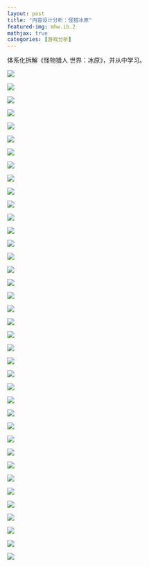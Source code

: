 ```yaml
---
layout: post
title: "内容设计分析：怪猎冰原"
featured-img: mhw.ib.2
mathjax: true
categories: [游戏分析]
---
```


体系化拆解《怪物猎人 世界：冰原》，并从中学习。

<!--more-->

![](/assets/img/gameplay/mhwi/01.jpg)

![](/assets/img/gameplay/mhwi/02.jpg)

![](/assets/img/gameplay/mhwi/03.jpg)

![](/assets/img/gameplay/mhwi/04.jpg)

![](/assets/img/gameplay/mhwi/05.jpg)

![](/assets/img/gameplay/mhwi/06.jpg)

![](/assets/img/gameplay/mhwi/07.jpg)

![](/assets/img/gameplay/mhwi/08.jpg)

![](/assets/img/gameplay/mhwi/09.jpg)

![](/assets/img/gameplay/mhwi/10.jpg)

![](/assets/img/gameplay/mhwi/11.jpg)

![](/assets/img/gameplay/mhwi/12.jpg)

![](/assets/img/gameplay/mhwi/13.jpg)

![](/assets/img/gameplay/mhwi/14.jpg)

![](/assets/img/gameplay/mhwi/15.jpg)

![](/assets/img/gameplay/mhwi/16.jpg)

![](/assets/img/gameplay/mhwi/17.jpg)

![](/assets/img/gameplay/mhwi/18.jpg)

![](/assets/img/gameplay/mhwi/19.jpg)

![](/assets/img/gameplay/mhwi/20.jpg)

![](/assets/img/gameplay/mhwi/21.jpg)

![](/assets/img/gameplay/mhwi/22.jpg)

![](/assets/img/gameplay/mhwi/23.jpg)

![](/assets/img/gameplay/mhwi/24.jpg)

![](/assets/img/gameplay/mhwi/25.jpg)

![](/assets/img/gameplay/mhwi/26.jpg)

![](/assets/img/gameplay/mhwi/27.jpg)

![](/assets/img/gameplay/mhwi/28.jpg)

![](/assets/img/gameplay/mhwi/29.jpg)

![](/assets/img/gameplay/mhwi/30.jpg)

![](/assets/img/gameplay/mhwi/31.jpg)

![](/assets/img/gameplay/mhwi/32.jpg)

![](/assets/img/gameplay/mhwi/33.jpg)

![](/assets/img/gameplay/mhwi/34.jpg)

![](/assets/img/gameplay/mhwi/35.jpg)

![](/assets/img/gameplay/mhwi/36.jpg)

![](/assets/img/gameplay/mhwi/37.jpg)

![](/assets/img/gameplay/mhwi/38.jpg)

